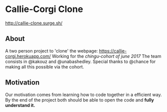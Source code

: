 # Callie-Corgi Clone
  http://callie-clone.surge.sh/
## About
A two person project to 'clone' the webpage: https://callie-corgi.herokuapp.com/
Working for the *chingu-cohort of june 2017*
The team consists in @kakouz and @unabashedley.
Special thanks to @chance for making all this possible via the cohort.

## Motivation
Our motivation comes from learning how to code together in a efficient way.
By the end of the project both should be able to open the code and **fully understand it.**
